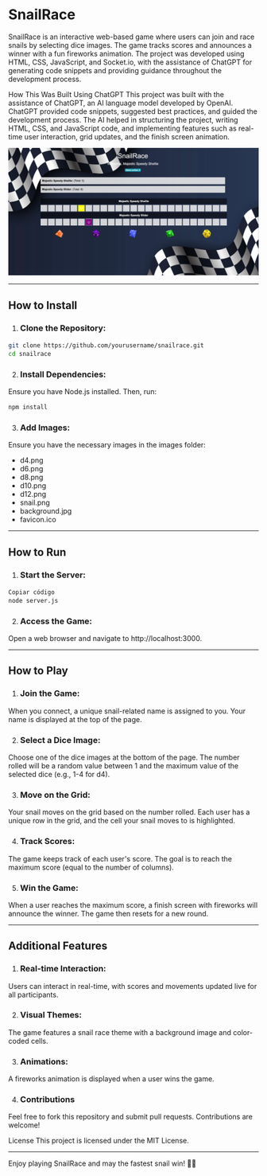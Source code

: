 # SnailRace

SnailRace is an interactive web-based game where users can join and race snails by selecting dice images. The game tracks scores and announces a winner with a fun fireworks animation. The project was developed using HTML, CSS, JavaScript, and Socket.io, with the assistance of ChatGPT for generating code snippets and providing guidance throughout the development process.

How This Was Built Using ChatGPT
This project was built with the assistance of ChatGPT, an AI language model developed by OpenAI. ChatGPT provided code snippets, suggested best practices, and guided the development process. The AI helped in structuring the project, writing HTML, CSS, and JavaScript code, and implementing features such as real-time user interaction, grid updates, and the finish screen animation.

![image](screenshot.jpg)

--- 
## How to Install

1. ### Clone the Repository:

```bash
git clone https://github.com/yourusername/snailrace.git
cd snailrace
```

2. ### Install Dependencies:
Ensure you have Node.js installed. Then, run:

```bash
npm install
```

3. ### Add Images:
Ensure you have the necessary images in the images folder:

* d4.png
* d6.png
* d8.png
* d10.png
* d12.png
* snail.png
* background.jpg
* favicon.ico

---
## How to Run
1. ### Start the Server:

```bash
Copiar código
node server.js
```

2. ### Access the Game:
Open a web browser and navigate to http://localhost:3000.

---

## How to Play
1. ### Join the Game:
When you connect, a unique snail-related name is assigned to you. Your name is displayed at the top of the page.

2. ### Select a Dice Image:
Choose one of the dice images at the bottom of the page. The number rolled will be a random value between 1 and the maximum value of the selected dice (e.g., 1-4 for d4).

3. ### Move on the Grid:
Your snail moves on the grid based on the number rolled. Each user has a unique row in the grid, and the cell your snail moves to is highlighted.

4. ### Track Scores:
The game keeps track of each user's score. The goal is to reach the maximum score (equal to the number of columns).

5. ### Win the Game:
When a user reaches the maximum score, a finish screen with fireworks will announce the winner. The game then resets for a new round.

---

## Additional Features
1. ### Real-time Interaction:
Users can interact in real-time, with scores and movements updated live for all participants.

2. ### Visual Themes:
The game features a snail race theme with a background image and color-coded cells.

3. ### Animations:
A fireworks animation is displayed when a user wins the game.

4. ### Contributions
Feel free to fork this repository and submit pull requests. Contributions are welcome!

License
This project is licensed under the MIT License.

--- 

Enjoy playing SnailRace and may the fastest snail win! 🐌🏁

